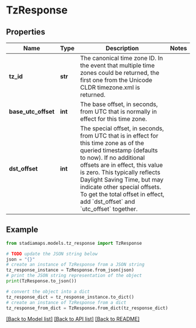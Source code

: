 # TzResponse


## Properties

Name | Type | Description | Notes
------------ | ------------- | ------------- | -------------
**tz_id** | **str** | The canonical time zone ID. In the event that multiple time zones could be returned, the first one from the Unicode CLDR timezone.xml is returned. | 
**base_utc_offset** | **int** | The base offset, in seconds, from UTC that is normally in effect for this time zone. | 
**dst_offset** | **int** | The special offset, in seconds, from UTC that is in effect for this time zone as of the queried timestamp (defaults to now). If no additional offsets are in effect, this value is zero. This typically reflects Daylight Saving Time, but may indicate other special offsets. To get the total offset in effect, add &#x60;dst_offset&#x60; and &#x60;utc_offset&#x60; together. | 

## Example

```python
from stadiamaps.models.tz_response import TzResponse

# TODO update the JSON string below
json = "{}"
# create an instance of TzResponse from a JSON string
tz_response_instance = TzResponse.from_json(json)
# print the JSON string representation of the object
print(TzResponse.to_json())

# convert the object into a dict
tz_response_dict = tz_response_instance.to_dict()
# create an instance of TzResponse from a dict
tz_response_from_dict = TzResponse.from_dict(tz_response_dict)
```
[[Back to Model list]](../README.md#documentation-for-models) [[Back to API list]](../README.md#documentation-for-api-endpoints) [[Back to README]](../README.md)


